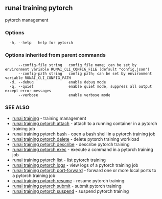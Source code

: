 ## runai training pytorch

pytorch management

### Options

```
  -h, --help   help for pytorch
```

### Options inherited from parent commands

```
      --config-file string   config file name; can be set by environment variable RUNAI_CLI_CONFIG_FILE (default "config.json")
      --config-path string   config path; can be set by environment variable RUNAI_CLI_CONFIG_PATH
  -d, --debug                enable debug mode
  -q, --quiet                enable quiet mode, suppress all output except error messages
      --verbose              enable verbose mode
```

### SEE ALSO

* [runai training](runai_training.md)	 - training management
* [runai training pytorch attach](runai_training_pytorch_attach.md)	 - attach to a running container in a pytorch training job
* [runai training pytorch bash](runai_training_pytorch_bash.md)	 - open a bash shell in a pytorch training job
* [runai training pytorch delete](runai_training_pytorch_delete.md)	 - delete pytorch training workload
* [runai training pytorch describe](runai_training_pytorch_describe.md)	 - describe pytorch training
* [runai training pytorch exec](runai_training_pytorch_exec.md)	 - execute a command in a pytorch training job
* [runai training pytorch list](runai_training_pytorch_list.md)	 - list pytorch training
* [runai training pytorch logs](runai_training_pytorch_logs.md)	 - view logs of a pytorch training job
* [runai training pytorch port-forward](runai_training_pytorch_port-forward.md)	 - forward one or more local ports to a pytorch training job
* [runai training pytorch resume](runai_training_pytorch_resume.md)	 - resume pytorch training
* [runai training pytorch submit](runai_training_pytorch_submit.md)	 - submit pytorch training
* [runai training pytorch suspend](runai_training_pytorch_suspend.md)	 - suspend pytorch training

